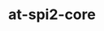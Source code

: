 ---
title: "at-spi2-core"
layout: cache
categories: [package, develop]
meta: {"versions": ["2.48.3", "2.54.0"], "compilers": ["gcc@=11.4.0"], "oss": ["ubuntu22.04"], "platforms": ["linux"], "targets": ["x86_64_v3"], "stacks": ["e4s", "root"], "num_specs": 6, "num_specs_by_stack": {"root": 6, "e4s": 6}}
spec_details: [{"hash": "mcailh2ejqr2lmmwsbcajkgl2tkc43f6", "compiler": "gcc@=11.4.0", "versions": ["2.48.3"], "os": "ubuntu22.04", "platform": "linux", "target": "x86_64_v3", "variants": ["build_system=meson", "buildtype=release", "default_library=shared", "~strip"], "stacks": ["root", "e4s"], "size": "-", "tarball": "https://binaries.spack.io/develop/build_cache/linux-ubuntu22.04-x86_64_v3/gcc-11.4.0/at-spi2-core-2.48.3/linux-ubuntu22.04-x86_64_v3-gcc-11.4.0-at-spi2-core-2.48.3-mcailh2ejqr2lmmwsbcajkgl2tkc43f6.spack"}, {"hash": "42hdw6sqfptt4o3jyoy7nbbd7qgomixc", "compiler": "gcc@=11.4.0", "versions": ["2.48.3"], "os": "ubuntu22.04", "platform": "linux", "target": "x86_64_v3", "variants": ["build_system=meson", "buildtype=release", "default_library=shared", "~strip"], "stacks": ["root", "e4s"], "size": "-", "tarball": "https://binaries.spack.io/develop/build_cache/linux-ubuntu22.04-x86_64_v3/gcc-11.4.0/at-spi2-core-2.48.3/linux-ubuntu22.04-x86_64_v3-gcc-11.4.0-at-spi2-core-2.48.3-42hdw6sqfptt4o3jyoy7nbbd7qgomixc.spack"}, {"hash": "5lrgkwuptspuhpp7m6kopvucmx5u55dm", "compiler": "gcc@=11.4.0", "versions": ["2.54.0"], "os": "ubuntu22.04", "platform": "linux", "target": "x86_64_v3", "variants": ["build_system=meson", "buildtype=release", "default_library=shared", "~strip"], "stacks": ["root", "e4s"], "size": "-", "tarball": "https://binaries.spack.io/develop/build_cache/linux-ubuntu22.04-x86_64_v3/gcc-11.4.0/at-spi2-core-2.54.0/linux-ubuntu22.04-x86_64_v3-gcc-11.4.0-at-spi2-core-2.54.0-5lrgkwuptspuhpp7m6kopvucmx5u55dm.spack"}, {"hash": "5hr6pnnc6a63fy5zbjcw4au7fs6lrol4", "compiler": "gcc@=11.4.0", "versions": ["2.48.3"], "os": "ubuntu22.04", "platform": "linux", "target": "x86_64_v3", "variants": ["build_system=meson", "buildtype=release", "default_library=shared", "~strip"], "stacks": ["root", "e4s"], "size": "-", "tarball": "https://binaries.spack.io/develop/build_cache/linux-ubuntu22.04-x86_64_v3/gcc-11.4.0/at-spi2-core-2.48.3/linux-ubuntu22.04-x86_64_v3-gcc-11.4.0-at-spi2-core-2.48.3-5hr6pnnc6a63fy5zbjcw4au7fs6lrol4.spack"}, {"hash": "agejlvm7zzxzvj2y4nxefjahudhlt2iz", "compiler": "gcc@=11.4.0", "versions": ["2.48.3"], "os": "ubuntu22.04", "platform": "linux", "target": "x86_64_v3", "variants": ["build_system=meson", "buildtype=release", "default_library=shared", "~strip"], "stacks": ["root", "e4s"], "size": "-", "tarball": "https://binaries.spack.io/develop/build_cache/linux-ubuntu22.04-x86_64_v3/gcc-11.4.0/at-spi2-core-2.48.3/linux-ubuntu22.04-x86_64_v3-gcc-11.4.0-at-spi2-core-2.48.3-agejlvm7zzxzvj2y4nxefjahudhlt2iz.spack"}, {"hash": "f6zf57oexlgpxbdg4hihhnago272lexu", "compiler": "gcc@=11.4.0", "versions": ["2.48.3"], "os": "ubuntu22.04", "platform": "linux", "target": "x86_64_v3", "variants": ["build_system=meson", "buildtype=release", "default_library=shared", "~strip"], "stacks": ["root", "e4s"], "size": "-", "tarball": "https://binaries.spack.io/develop/build_cache/linux-ubuntu22.04-x86_64_v3/gcc-11.4.0/at-spi2-core-2.48.3/linux-ubuntu22.04-x86_64_v3-gcc-11.4.0-at-spi2-core-2.48.3-f6zf57oexlgpxbdg4hihhnago272lexu.spack"}]
---